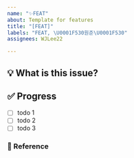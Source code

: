 ```yaml
---
name: "✨FEAT"
about: Template for features
title: "[FEAT]"
labels: "FEAT, \U0001F530원준\U0001F530"
assignees: WJLee22

---
```


## 💡 What is this issue?
<!-- 새로운 기능에 대해 간단하게 설명해주세요 -->

## ✅ Progress
<!-- 해당 작업을 수행하기 위해 해야 할 하위 태스크를 작성해주세요 -->
- [ ] todo 1
- [ ] todo 2
- [ ] todo 3

### 🔗 Reference
<!-- 참고할만한 자료가 있다면  링크 걸어주세요-->
